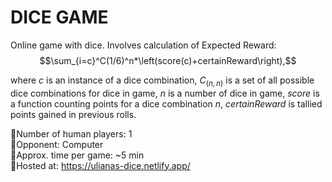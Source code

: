 # DICE GAME
 
 Online game with dice. Involves calculation of Expected Reward:
$$\sum_{i=c}^C(1/6)^n*\left(score(c)+certainReward\right),$$

 where $`c`$ is an instance of a dice combination, $`C_(n,n)`$ is a set of all possible dice combinations for dice in game, $`n`$ is a number of dice in game, $`score`$ is a function counting points for a dice combination $`n`$, $`certainReward`$ is tallied points gained in previous rolls.   
 
 🎲Number of human players: 1  
 🎲Opponent: Computer  
 🎲Approx. time per game: ~5 min  
 🎲Hosted at: https://ulianas-dice.netlify.app/  



 
